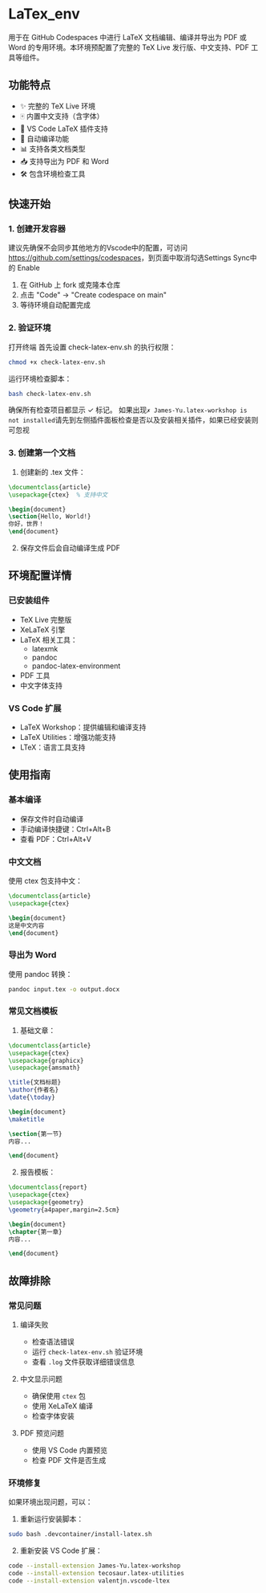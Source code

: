 # LaTex_env

用于在 GitHub Codespaces 中进行 LaTeX 文档编辑、编译并导出为 PDF 或 Word 的专用环境。本环境预配置了完整的 TeX Live 发行版、中文支持、PDF 工具等组件。

## 功能特点

- ✨ 完整的 TeX Live 环境
- 🀄 内置中文支持（含字体）
- 📝 VS Code LaTeX 插件支持
- 🔄 自动编译功能
- 📊 支持各类文档类型
- 📥 支持导出为 PDF 和 Word
- 🛠️ 包含环境检查工具

## 快速开始

### 1. 创建开发容器

建议先确保不会同步其他地方的Vscode中的配置，可访问<https://github.com/settings/codespaces>，到页面中取消勾选Settings Sync中的
Enable
1. 在 GitHub 上 fork 或克隆本仓库
2. 点击 "Code" -> "Create codespace on main"
3. 等待环境自动配置完成

### 2. 验证环境

打开终端
首先设置 check-latex-env.sh 的执行权限：
```bash
chmod +x check-latex-env.sh
```
运行环境检查脚本：
```bash
bash check-latex-env.sh
```

确保所有检查项目都显示 ✓ 标记。
如果出现`✗ James-Yu.latex-workshop is not installed`请先到左侧插件面板检查是否以及安装相关插件，如果已经安装则可忽视

### 3. 创建第一个文档

1. 创建新的 .tex 文件：
```tex
\documentclass{article}
\usepackage{ctex}  % 支持中文

\begin{document}
\section{Hello, World!}
你好，世界！
\end{document}
```

2. 保存文件后会自动编译生成 PDF

## 环境配置详情

### 已安装组件

- TeX Live 完整版
- XeLaTeX 引擎
- LaTeX 相关工具：
  - latexmk
  - pandoc
  - pandoc-latex-environment
- PDF 工具
- 中文字体支持

### VS Code 扩展

- LaTeX Workshop：提供编辑和编译支持
- LaTeX Utilities：增强功能支持
- LTeX：语言工具支持

## 使用指南

### 基本编译

- 保存文件时自动编译
- 手动编译快捷键：Ctrl+Alt+B
- 查看 PDF：Ctrl+Alt+V

### 中文文档

使用 ctex 包支持中文：
```tex
\documentclass{article}
\usepackage{ctex}

\begin{document}
这是中文内容
\end{document}
```

### 导出为 Word

使用 pandoc 转换：
```bash
pandoc input.tex -o output.docx
```

### 常见文档模板

1. 基础文章：
```tex
\documentclass{article}
\usepackage{ctex}
\usepackage{graphicx}
\usepackage{amsmath}

\title{文档标题}
\author{作者名}
\date{\today}

\begin{document}
\maketitle

\section{第一节}
内容...

\end{document}
```

2. 报告模板：
```tex
\documentclass{report}
\usepackage{ctex}
\usepackage{geometry}
\geometry{a4paper,margin=2.5cm}

\begin{document}
\chapter{第一章}
内容...

\end{document}
```

## 故障排除

### 常见问题

1. 编译失败
   - 检查语法错误
   - 运行 `check-latex-env.sh` 验证环境
   - 查看 `.log` 文件获取详细错误信息

2. 中文显示问题
   - 确保使用 `ctex` 包
   - 使用 XeLaTeX 编译
   - 检查字体安装

3. PDF 预览问题
   - 使用 VS Code 内置预览
   - 检查 PDF 文件是否生成

### 环境修复

如果环境出现问题，可以：

1. 重新运行安装脚本：
```bash
sudo bash .devcontainer/install-latex.sh
```

2. 重新安装 VS Code 扩展：
```bash
code --install-extension James-Yu.latex-workshop
code --install-extension tecosaur.latex-utilities
code --install-extension valentjn.vscode-ltex
```
